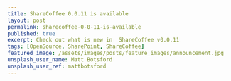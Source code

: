 ```yaml
---
title: ShareCoffee 0.0.11 is available
layout: post
permalink: sharecoffee-0-0-11-is-available
published: true
excerpt: Check out what is new in  ShareCoffee v0.0.11
tags: [OpenSource, SharePoint, ShareCoffee]
featured_image: /assets/images/posts/feature_images/announcement.jpg
unsplash_user_name: Matt Botsford
unsplash_user_ref: mattbotsford
---
```

